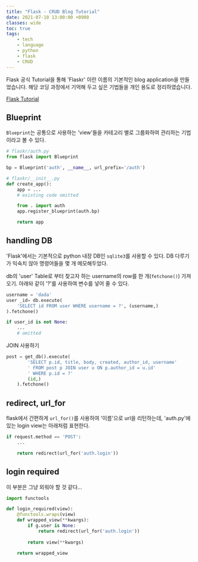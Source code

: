 ```yaml
---
title: "Flask - CRUD Blog Tutorial"
date: 2021-07-10 13:00:00 +0900
classes: wide
toc: true
tags:
    - tech
    - language
    - python
    - flask
    - CRUD
---
```


Flask 공식 Tutorial을 통해 'Flaskr' 이란 이름의 기본적인 blog application을 만들었습니다. 해당 코딩 과정에서 기억해 두고 싶은 기법들을 개인 용도로 정리하였습니다.

[Flask Tutorial](https://flask.palletsprojects.com/en/2.0.x/tutorial/)

## Blueprint

`Blueprint`는 공통으로 사용하는 'view'들을 카테고리 별로 그룹화하여 관리하는 기법이라고 볼 수 있다.

```python
# flaskr/auth.py
from flask import Blueprint

bp = Blueprint('auth', __name__, url_prefix='/auth')

# flaskr/__init__.py
def create_app():
    app = ...
    # existing code omitted

    from . import auth
    app.register_blueprint(auth.bp)

    return app
```

## handling DB

'Flask'에서는 기본적으로 python 내장 DB인 `sqlite3`를 사용할 수 있다. DB 다루기가 익숙치 않아 명령어들을 몇 개 메모해두었다.

db의 'user' Table로 부터 찾고자 하는 username의 row를 한 개(`fetchone()`) 가져오기. 아래돠 같이 '?'를 사용하여 변수를 넣어 줄 수 있다.

```python
username = 'dada'
user _id= db.execute(
    'SELECT id FROM user WHERE username = ?', (username,)
).fetchone()

if user_id is not None:
    ...
    # omitted

```

JOIN 사용하기

```python
post = get_db().execute(
        'SELECT p.id, title, body, created, author_id, username'
        ' FROM post p JOIN user u ON p.author_id = u.id'
        ' WHERE p.id = ?'
        (id,)
    ).fetchone()
```

## redirect, url_for

flask에서 간편하게 `url_for()`를 사용하여 '이름'으로 url을 리턴하는데, 'auth.py'에 있는 login view는 아래처럼 표현한다.

```python
if request.method == 'POST':
    ...

    return redirect(url_for('auth.login'))
```

## login required

이 부분은 그냥 외워야 할 것 같다...

```python
import functools

def login_required(view):
    @functools.wraps(view)
    def wrapped_view(**kwargs):
        if g.user is None:
            return redirect(url_for('auth.login'))
        
        return view(**kwargs)
    
    return wrapped_view
```